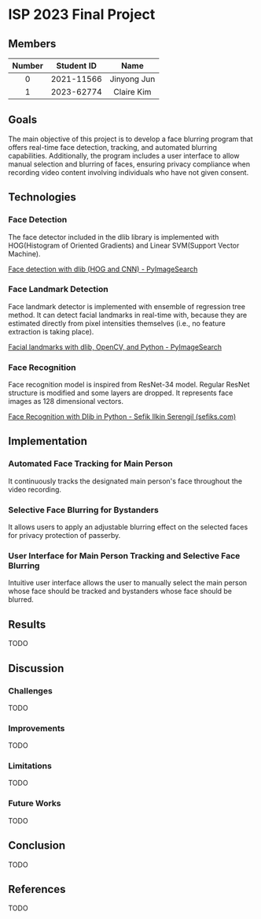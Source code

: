 # ISP 2023 Final Project

## Members

| Number | Student ID |    Name     |
| :----: | :--------: | :---------: |
|   0    | 2021-11566 | Jinyong Jun |
|   1    | 2023-62774 | Claire Kim  |



## Goals

The main objective of this project is to develop a face blurring program that offers real-time face detection, tracking, and automated blurring capabilities. Additionally, the program includes a user interface to allow manual selection and blurring of faces, ensuring privacy compliance when recording video content involving individuals who have not given consent. 



## Technologies

### Face Detection

The face detector included in the dlib library is implemented with HOG(Histogram of Oriented Gradients) and Linear SVM(Support Vector Machine). 

[Face detection with dlib (HOG and CNN) - PyImageSearch](https://pyimagesearch.com/2021/04/19/face-detection-with-dlib-hog-and-cnn/)

### Face Landmark Detection

Face landmark detector is implemented with ensemble of regression tree method. It can detect facial landmarks in real-time with, because they are estimated directly from pixel intensities themselves (i.e., no feature extraction is taking place). 

[Facial landmarks with dlib, OpenCV, and Python - PyImageSearch](https://pyimagesearch.com/2017/04/03/facial-landmarks-dlib-opencv-python/)

### Face Recognition

Face recognition model is inspired from ResNet-34 model. Regular ResNet structure is modified and some layers are dropped. It represents face images as 128 dimensional vectors. 

[Face Recognition with Dlib in Python - Sefik Ilkin Serengil (sefiks.com)](https://sefiks.com/2020/07/11/face-recognition-with-dlib-in-python/)



## Implementation

### Automated Face Tracking for Main Person

It continuously tracks the designated main person's face throughout the video recording. 



### Selective Face Blurring for Bystanders

It allows users to apply an adjustable blurring effect on the selected faces for privacy protection of passerby. 



### User Interface for Main Person Tracking and Selective Face Blurring

Intuitive user interface allows the user to manually select the main person whose face should be tracked and bystanders whose face should be blurred. 



## Results

TODO



## Discussion

### Challenges

TODO



### Improvements

TODO



### Limitations

TODO



### Future Works

TODO



## Conclusion

TODO



## References

TODO

